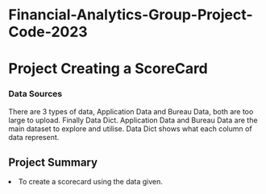 # Financial-Analytics-Group-Project-Code-2023


<h1>Project Creating a ScoreCard</h1>

<h3>Data Sources</h3>
There are 3 types of data, Application Data and Bureau Data, both are too large to upload. Finally Data Dict. Application Data and Bureau Data are the main dataset to explore and utilise. Data Dict shows what each column of data represent.

<h2>Project Summary</h2>
<li>To create a scorecard using the data given.</li>

